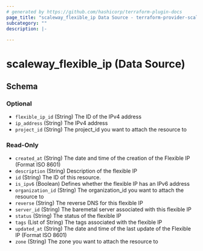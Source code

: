 ```yaml
---
# generated by https://github.com/hashicorp/terraform-plugin-docs
page_title: "scaleway_flexible_ip Data Source - terraform-provider-scaleway"
subcategory: ""
description: |-
  
---
```


# scaleway_flexible_ip (Data Source)





<!-- schema generated by tfplugindocs -->
## Schema

### Optional

- `flexible_ip_id` (String) The ID of the IPv4 address
- `ip_address` (String) The IPv4 address
- `project_id` (String) The project_id you want to attach the resource to

### Read-Only

- `created_at` (String) The date and time of the creation of the Flexible IP (Format ISO 8601)
- `description` (String) Description of the flexible IP
- `id` (String) The ID of this resource.
- `is_ipv6` (Boolean) Defines whether the flexible IP has an IPv6 address
- `organization_id` (String) The organization_id you want to attach the resource to
- `reverse` (String) The reverse DNS for this flexible IP
- `server_id` (String) The baremetal server associated with this flexible IP
- `status` (String) The status of the flexible IP
- `tags` (List of String) The tags associated with the flexible IP
- `updated_at` (String) The date and time of the last update of the Flexible IP (Format ISO 8601)
- `zone` (String) The zone you want to attach the resource to
